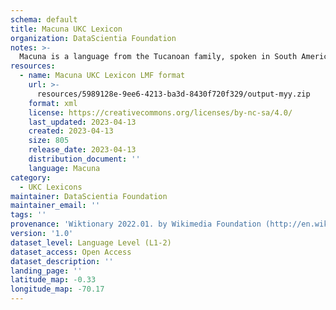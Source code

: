 ```yaml
---
schema: default
title: Macuna UKC Lexicon
organization: DataScientia Foundation
notes: >-
  Macuna is a language from the Tucanoan family, spoken in South America. The UKC Lexicon of Macuna is represented as a lexico-semantic network. It consists of words, word senses, synsets, as well as sense-level and synset-level relationships.
resources:
  - name: Macuna UKC Lexicon LMF format
    url: >-
      resources/5989128e-9ee6-4213-ba3d-8430f720f329/output-myy.zip
    format: xml
    license: https://creativecommons.org/licenses/by-nc-sa/4.0/
    last_updated: 2023-04-13
    created: 2023-04-13
    size: 805
    release_date: 2023-04-13
    distribution_document: ''
    language: Macuna
category:
  - UKC Lexicons
maintainer: DataScientia Foundation
maintainer_email: ''
tags: ''
provenance: 'Wiktionary 2022.01. by Wikimedia Foundation (http://en.wiktionary.org); Princeton WordNet 2.1 by Princeton University (https://wordnet.princeton.edu)'
version: '1.0'
dataset_level: Language Level (L1-2)
dataset_access: Open Access
dataset_description: ''
landing_page: ''
latitude_map: -0.33
longitude_map: -70.17
---
```

